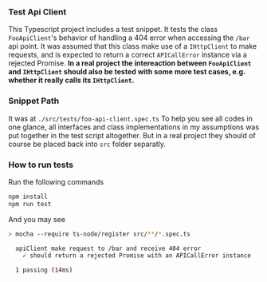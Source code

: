 ### Test Api Client
This Typescript project includes a test snippet. It tests the class `FooApiClient`'s behavior of handling a 404 error when accessing the `/bar` api point.
It was assumed that this class make use of a `IHttpClient` to make requests, and is expected to return a correct `APICallError` instance via a rejected Promise. __In a real project the intereaction between `FooApiClient` and `IHttpClient` should also be tested with some more test cases, e.g. whether it really calls its `IHttpClient`.__

### Snippet Path
It was at `./src/tests/foo-api-client.spec.ts`
To help you see all codes in one glance, all interfaces and class implementations in my assumptions was put together in the test script altogether. But in a real project they should of course be placed back into `src` folder separatly.

### How to run tests
Run the following commands

```sh
npm install
npm run test
```

And you may see

```sh
> mocha --require ts-node/register src/**/*.spec.ts

  apiClient make request to /bar and receive 404 error
    ✓ should return a rejected Promise with an APICallError instance

  1 passing (14ms)
```


